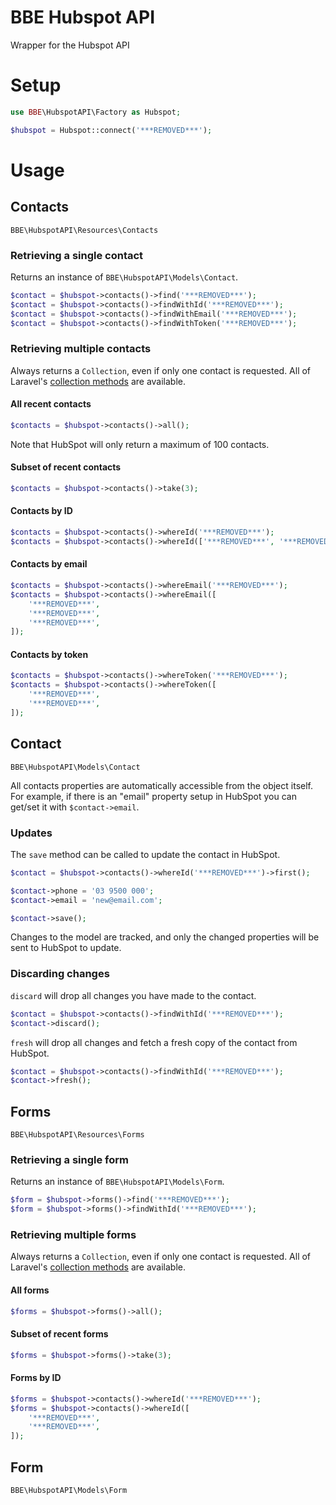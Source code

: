 # BBE Hubspot API
Wrapper for the Hubspot API

# Setup
```php
use BBE\HubspotAPI\Factory as Hubspot;

$hubspot = Hubspot::connect('***REMOVED***');
```

# Usage

## Contacts
`BBE\HubspotAPI\Resources\Contacts`

### Retrieving a single contact

Returns an instance of `BBE\HubspotAPI\Models\Contact`.

```php
$contact = $hubspot->contacts()->find('***REMOVED***');
$contact = $hubspot->contacts()->findWithId('***REMOVED***');
$contact = $hubspot->contacts()->findWithEmail('***REMOVED***');
$contact = $hubspot->contacts()->findWithToken('***REMOVED***');
```

### Retrieving multiple contacts

Always returns a `Collection`, even if only one contact is requested.
All of Laravel's [collection methods](https://laravel.com/docs/5.2/collections#available-methods) are available. 

#### All recent contacts

```php
$contacts = $hubspot->contacts()->all();
```
Note that HubSpot will only return a maximum of 100 contacts.

#### Subset of recent contacts

```php
$contacts = $hubspot->contacts()->take(3);
```

#### Contacts by ID

```php
$contacts = $hubspot->contacts()->whereId('***REMOVED***');
$contacts = $hubspot->contacts()->whereId(['***REMOVED***', '***REMOVED***', '***REMOVED***']);
```

#### Contacts by email

```php
$contacts = $hubspot->contacts()->whereEmail('***REMOVED***');
$contacts = $hubspot->contacts()->whereEmail([
    '***REMOVED***',
    '***REMOVED***',
    '***REMOVED***',
]);
```

#### Contacts by token

```php
$contacts = $hubspot->contacts()->whereToken('***REMOVED***');
$contacts = $hubspot->contacts()->whereToken([
    '***REMOVED***',
    '***REMOVED***',
]);
```

## Contact
`BBE\HubspotAPI\Models\Contact`

All contacts properties are automatically accessible from the object itself.
For example, if there is an "email" property setup in HubSpot you can get/set it with `$contact->email`.

### Updates

The `save` method can be called to update the contact in HubSpot.

```php
$contact = $hubspot->contacts()->whereId('***REMOVED***')->first();

$contact->phone = '03 9500 000';
$contact->email = 'new@email.com';

$contact->save();
```

Changes to the model are tracked, and only the changed properties will be sent to HubSpot to update.

### Discarding changes

`discard` will drop all changes you have made to the contact.

```php
$contact = $hubspot->contacts()->findWithId('***REMOVED***');
$contact->discard();
```

`fresh` will drop all changes and fetch a fresh copy of the contact from HubSpot.

```php
$contact = $hubspot->contacts()->findWithId('***REMOVED***');
$contact->fresh();
```

## Forms
`BBE\HubspotAPI\Resources\Forms`

### Retrieving a single form

Returns an instance of `BBE\HubspotAPI\Models\Form`.

```php
$form = $hubspot->forms()->find('***REMOVED***');
$form = $hubspot->forms()->findWithId('***REMOVED***');
```

### Retrieving multiple forms

Always returns a `Collection`, even if only one contact is requested.
All of Laravel's [collection methods](https://laravel.com/docs/5.2/collections#available-methods) are available. 

#### All forms

```php
$forms = $hubspot->forms()->all();
```

#### Subset of recent forms

```php
$forms = $hubspot->forms()->take(3);
```

#### Forms by ID

```php
$forms = $hubspot->contacts()->whereId('***REMOVED***');
$forms = $hubspot->contacts()->whereId([
    '***REMOVED***',
    '***REMOVED***',
]);
```

## Form
`BBE\HubspotAPI\Models\Form`